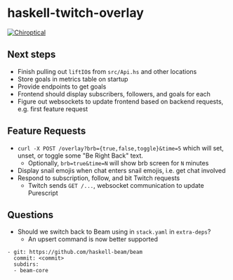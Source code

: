 # haskell-twitch-overlay

[![Chiroptical](https://img.shields.io/badge/twitch.tv-chiroptical-purple?logo=twitch&style=for-the-badge)](https://twitch.tv/chiroptical)

Next steps
---

- Finish pulling out `liftIO`s from `src/Api.hs` and other locations
- Store goals in metrics table on startup
- Provide endpoints to get goals
- Frontend should display subscribers, followers, and goals for each
- Figure out websockets to update frontend based on backend requests, e.g. first feature request

Feature Requests
---

- `curl -X POST /overlay?brb={true,false,toggle}&time=5` which will set, unset, or
  toggle some "Be Right Back" text.
  - Optionally, `brb=true&time=N` will show brb screen for `N` minutes
- Display snail emojis when chat enters snail emojis, i.e. get chat involved
- Respond to subscription, follow, and bit Twitch requests
  - Twitch sends `GET /...`, websocket communication to update Purescript

Questions
---

- Should we switch back to Beam using in `stack.yaml` in `extra-deps`?
  - An upsert command is now better supported

```
- git: https://github.com/haskell-beam/beam
  commit: <commit>
  subdirs:
  - beam-core
```

